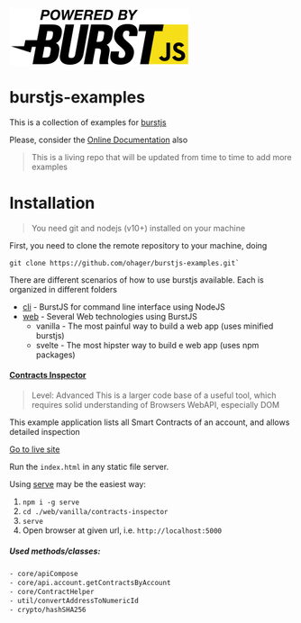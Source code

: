 <img src="./assets/powered-by-burstjs.320px.png" alt="burstjs" width="320" align="middle" />

# burstjs-examples

This is a collection of examples for [burstjs](https://github.com/burst-apps-team/phoenix/blob/develop/lib/README.md)

Please, consider the [Online Documentation](https://burst-apps-team.github.io/phoenix/) also

> This is a living repo that will be updated from time to time to add more examples

# Installation

> You need git and nodejs (v10+) installed on your machine

First, you need to clone the remote repository to your machine, doing

```
git clone https://github.com/ohager/burstjs-examples.git`
```

There are different scenarios of how to use burstjs available. 
Each is organized in different folders

- [cli](./cli/README.MD) - BurstJS for command line interface using NodeJS
- [web](./web/README.MD) - Several Web technologies using BurstJS 
    - vanilla - The most painful way to build a web app (uses minified burstjs) 
    - svelte - The most hipster way to build e web app (uses npm packages) 

#### [Contracts Inspector](./web/vanilla/contracts-inspector)

> Level: Advanced
> This is a larger code base of a useful tool, which requires solid understanding of Browsers WebAPI, especially DOM 

This example application lists all Smart Contracts of an account, and allows detailed inspection

[Go to live site](https://contracts-inspector.ohager.vercel.app/)

Run the `index.html` in any static file server.

Using [serve](https://www.npmjs.com/package/serve) may be the easiest way:

1. `npm i -g serve`
2. `cd ./web/vanilla/contracts-inspector`
3. `serve`
4. Open browser at given url, i.e. `http://localhost:5000`

##### Used methods/classes:
	- core/apiCompose
	- core/api.account.getContractsByAccount
	- core/ContractHelper
	- util/convertAddressToNumericId
	- crypto/hashSHA256
